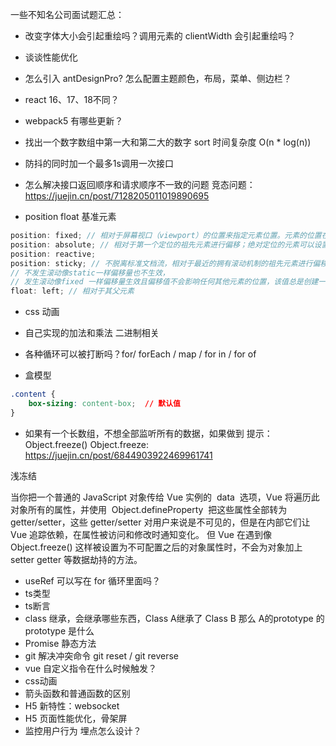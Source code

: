 一些不知名公司面试题汇总：

- 改变字体大小会引起重绘吗？调用元素的 clientWidth 会引起重绘吗？

- 谈谈性能优化

- 怎么引入 antDesignPro? 怎么配置主题颜色，布局，菜单、侧边栏？

- react 16、17、18不同？

- webpack5 有哪些更新？

- 找出一个数字数组中第一大和第二大的数字 sort 时间复杂度 O(n * log(n))

- 防抖的同时加一个最多1s调用一次接口

- 怎么解决接口返回顺序和请求顺序不一致的问题
竞态问题： https://juejin.cn/post/7128205011019890695

- position float 基准元素 

```js
position: fixed; // 相对于屏幕视口（viewport）的位置来指定元素位置。元素的位置在屏幕滚动时不会改变。
position: absolute; // 相对于第一个定位的祖先元素进行偏移；绝对定位的元素可以设置外边距（margins），且不会与其他边距合并。
position: reactive;
position: sticky; // 不脱离标准文档流，相对于最近的拥有滚动机制的祖先元素进行偏移；
// 不发生滚动像static一样偏移量也不生效，
// 发生滚动像fixed 一样偏移量生效且偏移值不会影响任何其他元素的位置，该值总是创建一个新的层叠上下文（stacking context）。原来在标准文档流中的位置仍然保存。但是和fixed不同的是当滚动的祖先元素被彻底滚出屏幕，粘性定位元素也会跟着上去。
float: left; // 相对于其父元素
```
- css 动画

- 自己实现的加法和乘法 二进制相关

- 各种循环可以被打断吗？for/ forEach / map / for in / for of

- 盒模型
```css
.content {
    box-sizing: content-box;  // 默认值
}
```

- 如果有一个长数组，不想全部监听所有的数据，如果做到
提示：Object.freeze()
Object.freeze: https://juejin.cn/post/6844903922469961741

浅冻结

当你把一个普通的 JavaScript 对象传给 Vue 实例的  data  选项，Vue 将遍历此对象所有的属性，并使用  Object.defineProperty  把这些属性全部转为 getter/setter，这些 getter/setter 对用户来说是不可见的，但是在内部它们让 Vue 追踪依赖，在属性被访问和修改时通知变化。
但 Vue 在遇到像 Object.freeze() 这样被设置为不可配置之后的对象属性时，不会为对象加上 setter getter 等数据劫持的方法。


- useRef 可以写在 for 循环里面吗？
- ts类型
- ts断言
- class 继承，会继承哪些东西，Class A继承了 Class B 那么 A的prototype 的 prototype 是什么
- Promise 静态方法
- git 解决冲突命令 git reset / git reverse
- vue 自定义指令在什么时候触发？
- css动画
- 箭头函数和普通函数的区别
- H5 新特性：websocket 
- H5 页面性能优化，骨架屏
- 监控用户行为 埋点怎么设计？



